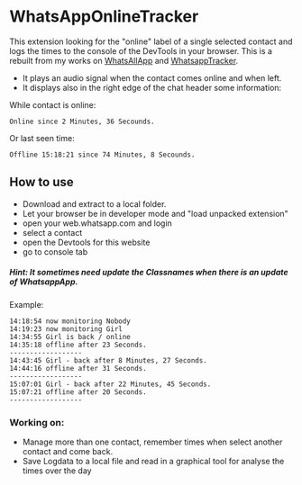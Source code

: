 # WhatsAppOnlineTracker
This extension looking for the "online" label of a single selected contact and logs the times to the console of the DevTools in your browser.
This is a rebuilt from my works on [WhatsAllApp](https://github.com/mathe1/WhatsAllApp-Mod) and [WhatsappTracker](https://github.com/mathe1/WhatsappTracker).

- It plays an audio signal when the contact comes online and when left.
- It displays also in the right edge of the chat header some information:

While contact is online:
```
Online since 2 Minutes, 36 Secounds.
```
Or last seen time:
```
Offline 15:18:21 since 74 Minutes, 8 Secounds.
```
## How to use
- Download and extract to a local folder.
- Let your browser be in developer mode and "load unpacked extension"
- open your web.whatsapp.com and login
- select a contact
- open the Devtools for this website
- go to console tab

##### Hint: It sometimes need update the Classnames when there is an update of WhatsappApp.

Example:
```
14:18:54 now monitoring Nobody
14:19:23 now monitoring Girl
14:34:55 Girl is back / online
14:35:18 offline after 23 Seconds.
------------------
14:43:45 Girl - back after 8 Minutes, 27 Seconds.
14:44:16 offline after 31 Seconds.
------------------
15:07:01 Girl - back after 22 Minutes, 45 Seconds.
15:07:21 offline after 20 Seconds.
------------------
```

### Working on:
- Manage more than one contact, remember times when select another contact and come back.
- Save Logdata to a local file and read in a graphical tool for analyse the times over the day
